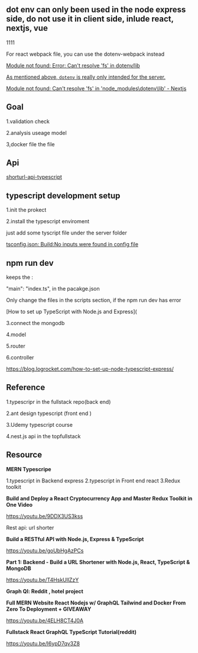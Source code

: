 

## dot env can only been used in the node express side, do not use it in client side, inlude react, nextjs, vue

1111

For react webpack file, you can use the dotenv-webpack  instead

[Module not found: Error: Can't resolve 'fs' in dotenv/lib](https://stackoverflow.com/questions/70855580/module-not-found-error-cant-resolve-fs-in-dotenv-lib)

[As mentioned above, `dotenv` is really only intended for the server.](https://github.com/motdotla/dotenv/issues/233)

[Module not found: Can't resolve 'fs' in 'node_modules\dotenv\lib' - Nextjs](https://stackoverflow.com/questions/71109369/module-not-found-cant-resolve-fs-in-node-modules-dotenv-lib-nextjs)

## Goal

1.validation check

2.analysis useage model

3,docker file the file

## Api
[shorturl-api-typescript](https://github.com/GlennOu66304/shorturl-api-typescript)  

##  typescript development setup

1.init the prokect

2.install the typescript enviroment

just add some tyscript file under the server folder

[tsconfig.json: Build:No inputs were found in config file](https://stackoverflow.com/questions/41211566/tsconfig-json-buildno-inputs-were-found-in-config-file)

## npm run dev

keeps the :

 "main": "index.ts", in the pacakge.json

Only change the files in the scripts section, if the npm run dev has error

[How to set up TypeScript with Node.js and Express](

3.connect the mongodb

4.model

5.router

6.controller

https://blog.logrocket.com/how-to-set-up-node-typescript-express/

## Reference

1.typescripr in the fullstack repo(back end)

2.ant design typescript (front end )

3.Udemy typescript course

4.nest.js api in the topfullstack



## Resource

**MERN Typescripe**

1.typescript in Backend express
2.typescript in Front end react
3.Redux toolkit

 **Build and Deploy a React Cryptocurrency App and Master Redux Toolkit in One Video**

https://youtu.be/9DDX3US3kss

Rest api: url shorter

**Build a RESTful API with Node.js, Express & TypeScript**

https://youtu.be/goUbHgAzPCs

**Part 1: Backend - Build a URL Shortener with Node.js, React, TypeScript & MongoDB**

https://youtu.be/T4HskUllZzY

**Graph Ql: Reddit , hotel project**

**Full MERN Website React Nodejs w/ GraphQL Tailwind and Docker From Zero To Deployment + GIVEAWAY**

https://youtu.be/4ELH8CT4J0A

**Fullstack React GraphQL TypeScript Tutorial(reddit)**

https://youtu.be/I6ypD7qv3Z8









